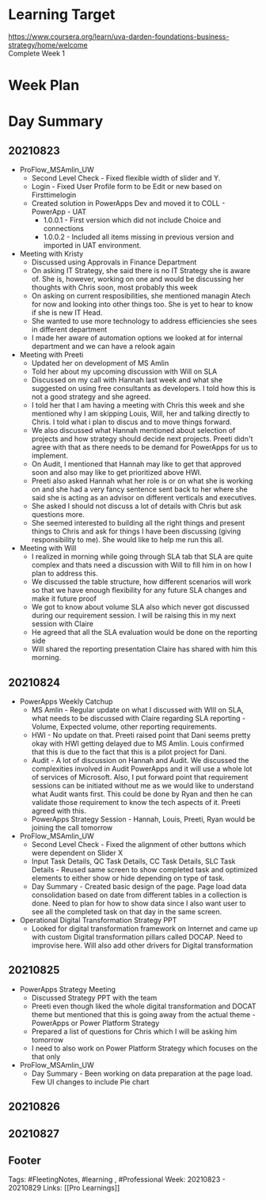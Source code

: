 # Learning Target  

https://www.coursera.org/learn/uva-darden-foundations-business-strategy/home/welcome  
Complete Week 1   
    

# Week Plan  

  

# Day Summary 
## 20210823
- ProFlow_MSAmlin_UW
	- Second Level Check - Fixed flexible width of slider and Y.
	- Login - Fixed User Profile form to be Edit or new based on Firsttimelogin
	- Created solution in PowerApps Dev and moved it to COLL - PowerApp - UAT
		- 1.0.0.1 - First version which did not include Choice and connections
		- 1.0.0.2 - Included all items missing in previous version and imported in UAT environment.
- Meeting with Kristy
	- Discussed using Approvals in Finance Department
	- On asking IT Strategy, she said there is no IT Strategy she is aware of. She is, however, working on one and would be discussing her thoughts with Chris soon, most probably this week
	- On asking on current resposibilities, she mentioned managin Atech for now and looking into other things too. She is yet to hear to know if she is new IT Head.
	- She wanted to use more technology to address efficiencies she sees in different department
	- I made her aware of automation options we looked at for internal department and we can have a relook again
- Meeting with Preeti
	- Updated her on development of MS Amlin
	- Told her about my upcoming discussion with Will on SLA
	- Discussed on my call with Hannah last week and what she suggested on using free consultants as developers. I told how this is not a good strategy and she agreed.
	- I told her that I am having a meeting with Chris this week and she mentioned why I am skipping Louis, Will, her and talking directly to Chris. I told what i plan to discus and to move things forward.
	- We also discussed what Hannah mentioned about selection of projects and how strategy should decide next projects. Preeti didn't agree with that as there needs to be demand for PowerApps for us to implement.
	- On Audit, I mentioned that Hannah may like to get that approved soon and also may like to get prioritized above HWI. 
	- Preeti also asked Hannah what her role is or on what she is working on and she had a very fancy sentence sent back to her where she said she is acting as an advisor on different verticals and executives.
	- She asked I should not discuss a lot of details with Chris but ask questions more.
	- She seemed interested to building all the right things and present things to Chris and ask for things I have been discussing (giving responsibility to me). She would like to help me run this all.
- Meeting with Will
	- I realized in morning while going through SLA tab that SLA are quite complex and thats need a discussion with Will to fill him in on how I plan to address this.
	- We discussed the table structure, how different scenarios will work so that we have enough flexibility for any future SLA changes and make it future proof
	- We got to know about volume SLA also which never got discussed during our requirement session. I will be raising this in my next session with Claire
	- He agreed that all the SLA evaluation would be done on the reporting side
	- Will shared the reporting presentation Claire has shared with him this morning.

## 20210824
- PowerApps Weekly Catchup
	- MS Amlin - Regular update on what I discussed with WIll on SLA, what needs to be discussed with Claire regarding SLA reporting  - Volume, Expected volume, other reporting requirements.
	- HWI - No update on that. Preeti raised point that Dani seems pretty okay with HWI getting delayed due to MS Amlin. Louis confirmed that this is due to the fact that this is a pilot project for Dani.
	- Audit - A lot of discussion on Hannah and Audit. We discussed the complexities involved in Audit PowerApps and it will use a whole lot of services of Microsoft. Also, I put forward point that requirement sessions can be initiated without me as we would like to understand what Audit wants first. This could be done by Ryan and then he can validate those requirement to know the tech aspects of it. Preeti agreed with this.
	- PowerApps Strategy Session - Hannah, Louis, Preeti, Ryan would be joining the call tomorrow
- ProFlow_MSAmlin_UW
	- Second Level Check - Fixed the alignment of other buttons which were dependent on Slider X
	- Input Task Details, QC Task Details, CC Task Details, SLC Task Details - Reused same screen to show completed task and optimized elements to either show or hide depending on type of task.
	- Day Summary - Created basic design of the page. Page load data consolidation based on date from different tables in a collection is done. Need to plan for how to show data since I also want user to see all the completed task on that day in the same screen.
- Operational Digital Transformation Strategy PPT
	- Looked for digital transformation framework on Internet and came up with custom Digital transformation pillars called DOCAP. Need to improvise here. Will also add other drivers for Digital transformation 
## 20210825
- PowerApps Strategy Meeting
	- Discussed Strategy PPT with the team
	- Preeti even though liked the whole digital transformation and DOCAT theme but mentioned that this is going away from the actual theme - PowerApps or Power Platform Strategy
	- Prepared a list of questions for Chris which I will be asking him tomorrow
	- I need to also work on Power Platform Strategy which focuses on the that only 
- ProFlow_MSAmlin_UW
	- Day Summary - Been working on data preparation at the page load. Few UI changes to include Pie chart
## 20210826

## 20210827



## Footer

Tags: #FleetingNotes, #learning , #Professional
Week: 20210823 - 20210829
Links: [[Pro Learnings]]

<!--
Comment - 
-->

